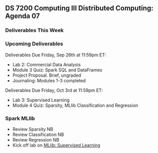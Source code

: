 ## DS 7200 Computing III Distributed Computing: Agenda 07


### Deliverables This Week

### Upcoming Deliverables

Deliverables Due Friday, Sep 26th at 11:59pm ET:  
- Lab 2: Commercial Data Analysis
- Module 3 Quiz: Spark SQL and DataFrames
- Project Proposal. Brief, ungraded
- Journaling: Modules 1-3 completed

Deliverables Due Friday, Oct 3rd at 11:59pm ET:  
- Lab 3: Supervised Learning
- Module 4 Quiz: Sparsity, MLlib Classification and Regression


### Spark MLlib

- Review Sparsity NB
- Review Classification NB
- Review Regression NB
- Kick off lab on [MLlib: Supervised Learning](https://github.com/UVADS/distributed_computing/blob/main/04_mllib_intro_and_supervised_learning/lab_supervised_learning.ipynb)


